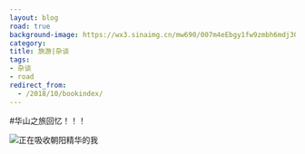 ```yaml
---
layout: blog
road: true
background-image: https://wx3.sinaimg.cn/mw690/007m4eEbgy1fw9zmbh6mdj30zk0qogql.jpg
category: 
title: 旅游|杂谈
tags:
- 杂谈
- road
redirect_from:
  - /2018/10/bookindex/
---
```


#华山之旅回忆！！！

![正在吸收朝阳精华的我](https://wx3.sinaimg.cn/mw690/007m4eEbgy1fw9zmbh6mdj30zk0qogql.jpg)

